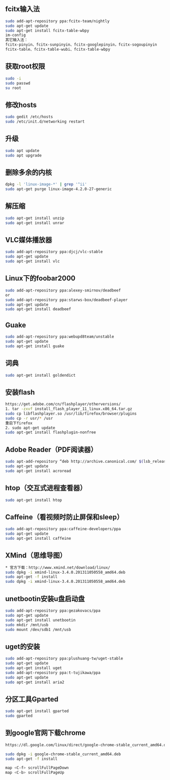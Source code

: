 ## fcitx输入法
```bash
sudo add-apt-repository ppa:fcitx-team/nightly
sudo apt-get update
sudo apt-get install fcitx-table-wbpy
im-config
其它输入法：
fcitx-pinyin、fcitx-sunpinyin、fcitx-googlepinyin，fcitx-sogoupinyin
fcitx-table、fcitx-table-wubi、fcitx-table-wbpy
```

## 获取root权限
```bash
sudo -i
sudo passwd  
su root
```

## 修改hosts
```bash
sudo gedit /etc/hosts  
sudo /etc/init.d/networking restart
```
## 升级
```bash
sudo apt update  
sudo apt upgrade
```

## 删除多余的内核
```bash
dpkg -l 'linux-image-*' | grep '^ii'
sudo apt-get purge linux-image-4.2.0-27-generic
```
## 解压缩
```bash
sudo apt-get install unzip
sudo apt-get install unrar
```
## VLC媒体播放器
```bash
sudo add-apt-repository ppa:djcj/vlc-stable
sudo apt-get update
sudo apt-get install vlc
```
## Linux下的foobar2000
```bash
sudo add-apt-repository ppa:alexey-smirnov/deadbeef
or
sudo add-apt-repository ppa:starws-box/deadbeef-player
sudo apt-get update
sudo apt-get install deadbeef
```
## Guake
```bash
sudo add-apt-repository ppa:webupd8team/unstable
sudo apt-get update
sudo apt-get install guake
```
## 词典
```bash
sudo apt-get install goldendict
```
## 安装flash
```bash
https://get.adobe.com/cn/flashplayer/otherversions/
1. tar -zxvf install_flash_player_11_linux.x86_64.tar.gz
sudo cp libflashplayer.so /usr/lib/firefox/browser/plugins
sudo cp -r usr/* /usr
重启下firefox
2. sudo apt-get update
sudo apt-get install flashplugin-nonfree
```
## Adobe Reader（PDF阅读器）
```bash
sudo apt-add-repository “deb http://archive.canonical.com/ $(lsb_release -sc) partner”
sudo apt-get update
sudo apt-get install acroread
```
## htop（交互式进程查看器）
```bash
sudo apt-get install htop
```
## Caffeine（看视频时防止屏保和sleep）
```bash
sudo add-apt-repository ppa:caffeine-developers/ppa
sudo apt-get update
sudo apt-get install caffeine
```
## XMind（思维导图）
```bash
* 官方下载：http://www.xmind.net/download/linux/
sudo dpkg -i xmind-linux-3.4.0.201311050558_amd64.deb
sudo apt-get -f install
sudo dpkg -i xmind-linux-3.4.0.201311050558_amd64.deb
```
## unetbootin安装u盘启动盘
```bash
sudo add-apt-repository ppa:gezakovacs/ppa
sudo apt-get update
sudo apt-get install unetbootin
sudo mkdir /mnt/usb
sudo mount /dev/sdb1 /mnt/usb
```
## uget的安装
```bash
sudo add-apt-repository ppa:plushuang-tw/uget-stable
sudo apt-get update
sudo apt-get install uget
sudo add-apt-repository ppa:t-tujikawa/ppa
sudo apt-get update
sudo apt-get install aria2
```
## 分区工具Gparted
```bash
sudo apt-get install gparted
sudo gparted
```
## 到google官网下载chrome
```bash
https://dl.google.com/linux/direct/google-chrome-stable_current_amd64.deb

sudo dpkg -i google-chrome-stable_current_amd64.deb
sudo apt-get -f install

map <C-f> scrollFullPageDown
map <C-b> scrollFullPageUp
```
